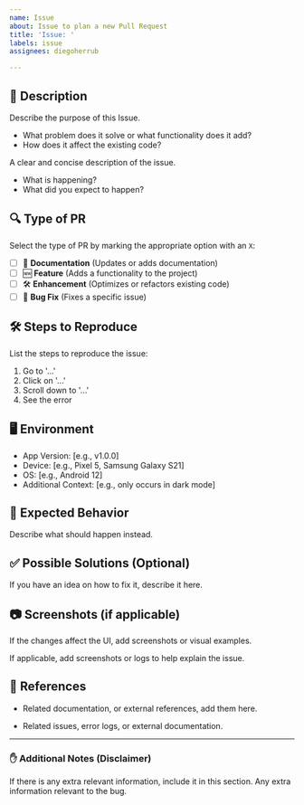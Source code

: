```yaml
---
name: Issue
about: Issue to plan a new Pull Request
title: 'Issue: '
labels: issue
assignees: diegoherrub

---
```


## 📝 Description
Describe the purpose of this Issue.
- What problem does it solve or what functionality does it add?
- How does it affect the existing code?

A clear and concise description of the issue.
- What is happening?
- What did you expect to happen?

## 🔍 Type of PR
Select the type of PR by marking the appropriate option with an `X`:
- [ ] 📖 **Documentation** (Updates or adds documentation)
- [ ] 🆕 **Feature** (Adds a functionality to the project)
- [ ] 🛠 **Enhancement** (Optimizes or refactors existing code)
- [ ] 🐞 **Bug Fix** (Fixes a specific issue)

## 🛠 Steps to Reproduce
List the steps to reproduce the issue:
1. Go to '...'
2. Click on '...'
3. Scroll down to '...'
4. See the error

## 🖥️ Environment
- App Version: [e.g., v1.0.0]
- Device: [e.g., Pixel 5, Samsung Galaxy S21]
- OS: [e.g., Android 12]
- Additional Context: [e.g., only occurs in dark mode]

## 📌 Expected Behavior
Describe what should happen instead.

## ✅ Possible Solutions (Optional)
If you have an idea on how to fix it, describe it here.




## 📷 Screenshots (if applicable)
If the changes affect the UI, add screenshots or visual examples.

If applicable, add screenshots or logs to help explain the issue.

## 🔗 References
- Related documentation, or external references, add them here.

- Related issues, error logs, or external documentation.

---

### ✋ Additional Notes (Disclaimer)
If there is any extra relevant information, include it in this section.
Any extra information relevant to the bug.
